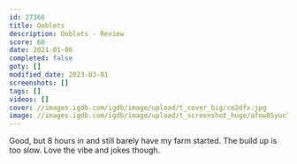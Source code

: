 ```yaml
---
id: 27366
title: Ooblets
description: Ooblets - Review
score: 60
date: 2021-01-06
completed: false
goty: []
modified_date: 2023-03-01
screenshots: []
tags: []
videos: []
cover: //images.igdb.com/igdb/image/upload/t_cover_big/co2dfx.jpg
image: //images.igdb.com/igdb/image/upload/t_screenshot_huge/afow85yuc7ftxvo5f9k0.jpg
---
```

Good, but 8 hours in and still barely have my farm started. The build up is too slow. Love the vibe and jokes though.